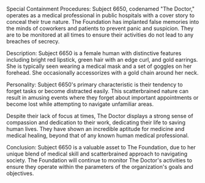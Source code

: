 Special Containment Procedures:
Subject 6650, codenamed "The Doctor," operates as a medical professional in public hospitals with a cover story to conceal their true nature. The Foundation has implanted false memories into the minds of coworkers and patients to prevent panic and suspicion. They are to be monitored at all times to ensure their activities do not lead to any breaches of secrecy.

Description:
Subject 6650 is a female human with distinctive features including bright red lipstick, green hair with an edge curl, and gold earrings. She is typically seen wearing a medical mask and a set of goggles on her forehead. She occasionally accessorizes with a gold chain around her neck.

Personality:
Subject 6650's primary characteristic is their tendency to forget tasks or become distracted easily. This scatterbrained nature can result in amusing events where they forget about important appointments or become lost while attempting to navigate unfamiliar areas.

Despite their lack of focus at times, The Doctor displays a strong sense of compassion and dedication to their work, dedicating their life to saving human lives. They have shown an incredible aptitude for medicine and medical healing, beyond that of any known human medical professional.

Conclusion:
Subject 6650 is a valuable asset to The Foundation, due to her unique blend of medical skill and scatterbrained approach to navigating society. The Foundation will continue to monitor The Doctor's activities to ensure they operate within the parameters of the organization's goals and objectives.
